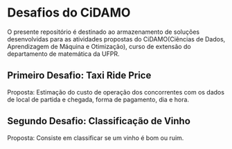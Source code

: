# Desafios do CiDAMO

O presente repositório é destinado ao armazenamento de soluções desenvolvidas para as atividades propostas do CiDAMO(Ciências de Dados, Aprendizagem de Máquina e Otimização), curso de extensão do departamento de matemática da UFPR.

## Primeiro Desafio: Taxi Ride Price

Proposta: Estimação do custo de operação dos concorrentes com os dados de local de partida e chegada, forma de pagamento, dia e hora.

## Segundo Desafio: Classificação de Vinho

Proposta: Consiste em classificar se um vinho é bom ou ruim.
